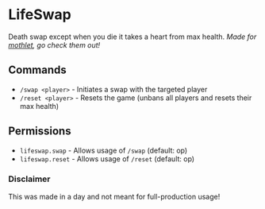 # LifeSwap

Death swap except when you die it takes a heart from max health. *Made for [mothlet](https://www.youtube.com/channel/UCXJe1zf6xUxcTjjBwQK068w), go check them out!*

## Commands

- `/swap <player>` - Initiates a swap with the targeted player
- `/reset <player>` - Resets the game (unbans all players and resets their max health)

## Permissions

- `lifeswap.swap` - Allows usage of `/swap` (default: op)
- `lifeswap.reset` - Allows usage of `/reset` (default: op)

### Disclaimer

This was made in a day and not meant for full-production usage!
